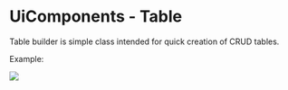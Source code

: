 # UiComponents - Table

Table builder is simple class intended for quick creation of CRUD tables.

Example:

![](https://raw.githubusercontent.com/BrandEmbassy/ui-components-table-builder/master/doc/screenshot.png)
